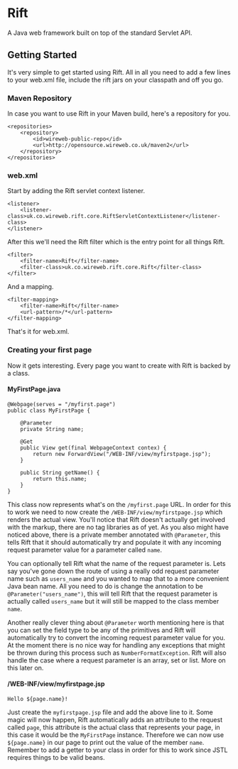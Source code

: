 # Rift
A Java web framework built on top of the standard Servlet API.

## Getting Started
It's very simple to get started using Rift. All in all you need to add a few lines to your web.xml file, include the rift jars on your classpath and off you go.

### Maven Repository
In case you want to use Rift in your Maven build, here's a repository for you.

	<repositories>
		<repository>
			<id>wireweb-public-repo</id>
			<url>http://opensource.wireweb.co.uk/maven2</url>
		</repository>
	</repositories>

### web.xml
Start by adding the Rift servlet context listener.

	<listener>
		<listener-class>uk.co.wireweb.rift.core.RiftServletContextListener</listener-class>
	</listener>

After this we'll need the Rift filter which is the entry point for all things Rift.

	<filter>
		<filter-name>Rift</filter-name>
		<filter-class>uk.co.wireweb.rift.core.Rift</filter-class>
	</filter>
	
And a mapping.

	<filter-mapping>
		<filter-name>Rift</filter-name>
		<url-pattern>/*</url-pattern>
	</filter-mapping>


That's it for web.xml.

### Creating your first page
Now it gets interesting. Every page you want to create with Rift is backed by a class.

#### MyFirstPage.java

	@Webpage(serves = "/myfirst.page")
	public class MyFirstPage {
	
		@Parameter
		private String name;
		
		@Get
		public View get(final WebpageContext contex) {
			return new ForwardView("/WEB-INF/view/myfirstpage.jsp");
		}

		public String getName() {
			return this.name;
		}
	}

This class now represents what's on the `/myfirst.page` URL. In order for this to work we need to now create the `/WEB-INF/view/myfirstpage.jsp` which renders the actual view. You'll notice
that Rift doesn't actually get involved with the markup, there are no tag libraries as of yet. As you also might have noticed above, there is a private member annotated with `@Parameter`,
this tells Rift that it should automatically try and populate it with any incoming request parameter value for a parameter called `name`.

You can optionally tell Rift what the name of the
request parameter is. Lets say you've gone down the route of using a really odd request parameter name such as `users_name` and you wanted to map that to a more convenient Java bean name.
All you need to do is change the annotation to be `@Parameter("users_name")`, this will tell Rift that the request parameter is actually called `users_name` but it will still be mapped
to the class member `name`.

Another really clever thing about `@Parameter` worth mentioning here is that you can set the field type to be any of the primitives and Rift will automatically try to convert the incoming
request parameter value for you. At the moment there is no nice way for handling any exceptions that might be thrown during this process such as `NumberFormatException`. Rift will also
handle the case where a request parameter is an array, set or list. More on this later on.

#### /WEB-INF/view/myfirstpage.jsp

	Hello ${page.name}!

Just create the `myfirstpage.jsp` file and add the above line to it. Some magic will now happen, Rift automatically adds an attribute to the request called `page`, this attribute is
the actual class that represents your page, in this case it would be the `MyFirstPage` instance. Therefore we can now use `${page.name}` in our page to print out the value of the member
`name`. Remember to add a getter to your class in order for this to work since JSTL requires things to be valid beans.



